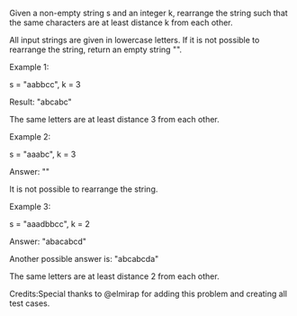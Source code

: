 
Given a non-empty string s and an integer k, rearrange the string such that the same characters are at least distance k from each other.


All input strings are given in lowercase letters. If it is not possible to rearrange the string, return an empty string "".

Example 1:

s = "aabbcc", k = 3

Result: "abcabc"

The same letters are at least distance 3 from each other.



Example 2:

s = "aaabc", k = 3 

Answer: ""

It is not possible to rearrange the string.



Example 3:

s = "aaadbbcc", k = 2

Answer: "abacabcd"

Another possible answer is: "abcabcda"

The same letters are at least distance 2 from each other.



Credits:Special thanks to @elmirap for adding this problem and creating all test cases.